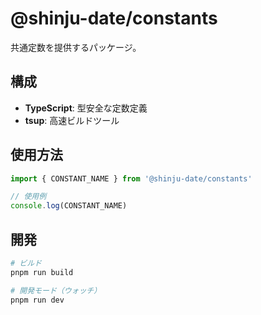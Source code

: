 # @shinju-date/constants

共通定数を提供するパッケージ。

## 構成

- **TypeScript**: 型安全な定数定義
- **tsup**: 高速ビルドツール

## 使用方法

```typescript
import { CONSTANT_NAME } from '@shinju-date/constants'

// 使用例
console.log(CONSTANT_NAME)
```

## 開発

```bash
# ビルド
pnpm run build

# 開発モード（ウォッチ）
pnpm run dev
```